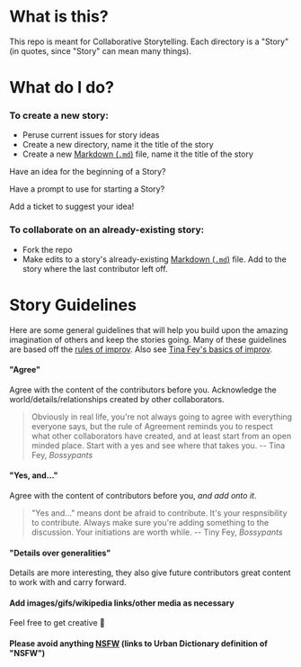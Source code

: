 # What is this?
This repo is meant for Collaborative Storytelling. 
Each directory is a "Story" (in quotes, since "Story" can mean many things).

# What do I do?

### To create a new story:
- Peruse current issues for story ideas
- Create a new directory, name it the title of the story
- Create a new [Markdown (`.md`)](https://guides.github.com/features/mastering-markdown/) file, name it the title of the story

Have an idea for the beginning of a Story?

Have a prompt to use for starting a Story?

Add a ticket to suggest your idea!

### To collaborate on an already-existing story:
- Fork the repo
- Make edits to a story's already-existing [Markdown (`.md`)](https://guides.github.com/features/mastering-markdown/) file. Add to the story where the last contributor left off.

# Story Guidelines
Here are some general guidelines that will help you build upon the amazing imagination of others and keep the stories going. Many of these guidelines are based off the [rules of improv](http://improvencyclopedia.org/references/5_Basic_Improv_Rules.html). Also see [Tina Fey's basics of improv](https://www.youtube.com/watch?v=NmafmRIeet0).

#### "Agree"
Agree with the content of the contributors before you. Acknowledge the world/details/relationships created by other collaborators.

> Obviously in real life, you're not always going to agree with everything everyone says, but the rule of Agreement reminds you to respect what other collaborators have created, and at least start from an open minded place. Start with a yes and see where that takes you. -- Tina Fey, _Bossypants_

#### "Yes, and..."
Agree with the content of contributors before you, _and add onto it_.

> "Yes and..." means dont be afraid to contribute. It's your respnsibility to contribute. Always make sure you're adding something to the discussion. Your initiations are worth while. -- Tiny Fey, _Bossypants_

#### "Details over generalities"
Details are more interesting, they also give future contributors great content to work with and carry forward.

#### Add images/gifs/wikipedia links/other media as necessary
Feel free to get creative :tada:

#### Please avoid anything [NSFW](http://www.urbandictionary.com/define.php?term=NSFW) (links to Urban Dictionary definition of "NSFW")
